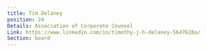 ```yaml
---
title: Tim Delaney
position: 24
Details: Association of Corporate Counsel
Link: https://www.linkedin.com/in/timothy-j-h-delaney-5647628a/
Section: board
---
```


